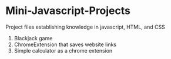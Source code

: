 # Mini-Javascript-Projects
Project files establishing knowledge in javascript, HTML, and CSS

1. Blackjack game
2. ChromeExtension that saves website links
3. Simple calculator as a chrome extension
